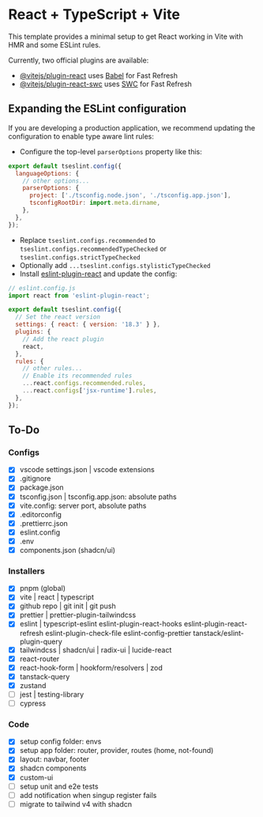 # React + TypeScript + Vite

This template provides a minimal setup to get React working in Vite with HMR and some ESLint rules.

Currently, two official plugins are available:

- [@vitejs/plugin-react](https://github.com/vitejs/vite-plugin-react/blob/main/packages/plugin-react/README.md) uses [Babel](https://babeljs.io/) for Fast Refresh
- [@vitejs/plugin-react-swc](https://github.com/vitejs/vite-plugin-react-swc) uses [SWC](https://swc.rs/) for Fast Refresh

## Expanding the ESLint configuration

If you are developing a production application, we recommend updating the configuration to enable type aware lint rules:

- Configure the top-level `parserOptions` property like this:

```js
export default tseslint.config({
  languageOptions: {
    // other options...
    parserOptions: {
      project: ['./tsconfig.node.json', './tsconfig.app.json'],
      tsconfigRootDir: import.meta.dirname,
    },
  },
});
```

- Replace `tseslint.configs.recommended` to `tseslint.configs.recommendedTypeChecked` or `tseslint.configs.strictTypeChecked`
- Optionally add `...tseslint.configs.stylisticTypeChecked`
- Install [eslint-plugin-react](https://github.com/jsx-eslint/eslint-plugin-react) and update the config:

```js
// eslint.config.js
import react from 'eslint-plugin-react';

export default tseslint.config({
  // Set the react version
  settings: { react: { version: '18.3' } },
  plugins: {
    // Add the react plugin
    react,
  },
  rules: {
    // other rules...
    // Enable its recommended rules
    ...react.configs.recommended.rules,
    ...react.configs['jsx-runtime'].rules,
  },
});
```

## To-Do

### Configs

- [x] vscode settings.json | vscode extensions
- [x] .gitignore
- [x] package.json
- [x] tsconfig.json | tsconfig.app.json: absolute paths
- [x] vite.config: server port, absolute paths
- [x] .editorconfig
- [x] .prettierrc.json
- [x] eslint.config
- [x] .env
- [x] components.json (shadcn/ui)

### Installers

- [x] pnpm (global)
- [x] vite | react | typescript
- [x] github repo | git init | git push
- [x] prettier | prettier-plugin-tailwindcss
- [x] eslint | typescript-eslint
      eslint-plugin-react-hooks
      eslint-plugin-react-refresh
      eslint-plugin-check-file
      eslint-config-prettier
      tanstack/eslint-plugin-query
- [x] tailwindcss | shadcn/ui | radix-ui | lucide-react
- [x] react-router
- [x] react-hook-form | hookform/resolvers | zod
- [x] tanstack-query
- [x] zustand
- [ ] jest | testing-library
- [ ] cypress

### Code

- [x] setup config folder: envs
- [x] setup app folder: router, provider, routes (home, not-found)
- [x] layout: navbar, footer
- [x] shadcn components
- [x] custom-ui
- [ ] setup unit and e2e tests
- [ ] add notification when singup register fails
- [ ] migrate to tailwind v4 with shadcn
